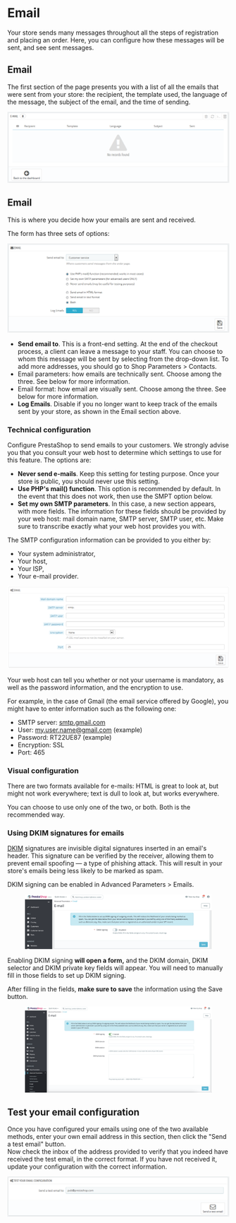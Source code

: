 # Email

Your store sends many messages throughout all the steps of registration and placing an order. Here, you can configure how these messages will be sent, and see sent messages.

## Email <a href="#email-e-mail" id="email-e-mail"></a>

The first section of the page presents you with a list of all the emails that were sent from your store: the recipient, the template used, the language of the message, the subject of the email, and the time of sending.

![](<../../../.gitbook/assets/38469764 (4) (4) (1).png>)

## Email <a href="#email-email" id="email-email"></a>

This is where you decide how your emails are sent and received.

The form has three sets of options:

![](<../../../.gitbook/assets/38469765 (4) (4).png>)

* **Send email to**. This is a front-end setting. At the end of the checkout process, a client can leave a message to your staff. You can choose to whom this message will be sent by selecting from the drop-down list. To add more addresses, you should go to Shop Parameters > Contacts.
* Email parameters: how emails are technically sent. Choose among the three. See below for more information.
* Email format: how email are visually sent. Choose among the three. See below for more information.
* **Log Emails**. Disable if you no longer want to keep track of the emails sent by your store, as shown in the Email section above.

### Technical configuration <a href="#email-technicalconfiguration" id="email-technicalconfiguration"></a>

Configure PrestaShop to send emails to your customers. We strongly advise you that you consult your web host to determine which settings to use for this feature. The options are:

* **Never send e-mails**. Keep this setting for testing purpose. Once your store is public, you should never use this setting.
* **Use PHP's mail() function**. This option is recommended by default. In the event that this does not work, then use the SMPT option below.
* **Set my own SMTP parameters**. In this case, a new section appears, with more fields. The information for these fields should be provided by your web host: mail domain name, SMTP server, SMTP user, etc. Make sure to transcribe exactly what your web host provides you with.

The SMTP configuration information can be provided to you either by:

* Your system administrator,
* Your host,
* Your ISP,
* Your e-mail provider.

![](<../../../.gitbook/assets/23789857 (4) (4) (2).png>)

Your web host can tell you whether or not your username is mandatory, as well as the password information, and the encryption to use.

For example, in the case of Gmail (the email service offered by Google), you might have to enter information such as the following one:

* SMTP server: [smtp.gmail.com](http://smtp.gmail.com)
* User: [my.user.name@gmail.com](mailto:my.user.name@gmail.com) (example)
* Password: RT22UE87 (example)
* Encryption: SSL
* Port: 465

### Visual configuration <a href="#email-visualconfiguration" id="email-visualconfiguration"></a>

There are two formats available for e-mails: HTML is great to look at, but might not work everywhere; text is dull to look at, but works everywhere.

You can choose to use only one of the two, or both. Both is the recommended way.

### Using DKIM signatures for emails

[DKIM](https://en.wikipedia.org/wiki/DomainKeys\_Identified\_Mail) signatures are invisible digital signatures inserted in an email's header. This signature can be verified by the receiver, allowing them to prevent email spoofing — a type of phishing attack. This will result in your store's emails being less likely to be marked as spam.

DKIM signing can be enabled in Advanced Parameters > Emails.

<figure><img src="../../../.gitbook/assets/image (63) (2).png" alt=""><figcaption></figcaption></figure>

Enabling DKIM signing **will open a form,** and the DKIM domain, DKIM selector and DKIM private key fields will appear. You will need to manually fill in those fields to set up DKIM signing.&#x20;

After filling in the fields, **make sure to save** the information using the Save button.

<figure><img src="../../../.gitbook/assets/image (22) (1).png" alt=""><figcaption></figcaption></figure>

## Test your email configuration <a href="#email-testyouremailconfiguration" id="email-testyouremailconfiguration"></a>

Once you have configured your emails using one of the two available methods, enter your own email address in this section, then click the "Send a test email" button.\
Now check the inbox of the address provided to verify that you indeed have received the test email, in the correct format. If you have not received it, update your configuration with the correct information.

![](<../../../.gitbook/assets/38469768 (4) (4) (1).png>)
